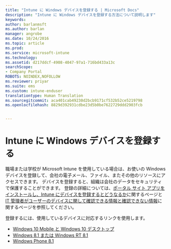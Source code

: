 ```yaml
---
title: "Intune に Windows デバイスを登録する | Microsoft Docs"
description: "Intune に Windows デバイスを登録する方法について説明します"
keywords: 
author: barlanmsft
ms.author: barlan
manager: angrobe
ms.date: 10/24/2016
ms.topic: article
ms.prod: 
ms.service: microsoft-intune
ms.technology: 
ms.assetid: d217ddcf-4908-4047-97a1-716bd433a13c
searchScope:
- Company Portal
ROBOTS: NOINDEX,NOFOLLOW
ms.reviewer: priyar
ms.suite: ems
ms.custom: intune-enduser
translationtype: Human Translation
ms.sourcegitcommit: aca401cab49230d2bcb9171cf532b52ce5219798
ms.openlocfilehash: 8829d392931cdbe23d5b0be7622729ddd2903fcb


---
```



# <a name="enroll-your-windows-device-in-intune"></a>Intune に Windows デバイスを登録する

職場または学校が Microsoft Intune を使用している場合は、お使いの Windows デバイスを登録して、会社の電子メール、ファイル、またその他のリソースにアクセスできます。 デバイスを登録すると、組織は会社のデータをセキュリティで保護することができます。 登録の詳細については、[ポータル サイト アプリをインストールし、Intune にデバイスを登録するとどうなるか](what-happens-if-you-install-the-company-portal-app-and-enroll-your-device-in-intune-windows.md)に関するページと [IT 管理者がユーザーのデバイスに関して確認できる情報と確認できない情報](what-info-can-your-company-see-when-you-enroll-your-device-in-intune.md)に関するページを参照してください。

登録するには、使用しているデバイスに対応するリンクを使用します。

-  [Windows 10 Mobile と Windows 10 デスクトップ](enroll-your-w10-phone-or-w10-pc-windows.md)
-  [Windows 8.1 または Windows RT 8.1](enroll-your-w81-or-rt81-windows.md)
-  [Windows Phone 8.1](enroll-your-wp81-windows.md)



<!--HONumber=Feb17_HO3-->


